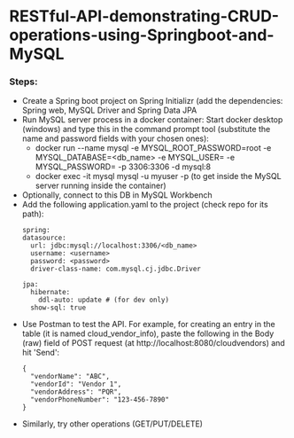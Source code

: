 ﻿# RESTful-API-demonstrating-CRUD-operations-using-Springboot-and-MySQL

### Steps:
- Create a Spring boot project on Spring Initializr (add the dependencies: Spring web, MySQL Driver and Spring Data JPA
- Run MySQL server process in a docker container: Start docker desktop (windows) and type this in the command prompt tool (substitute the name and password fields with your chosen ones):
  * docker run --name mysql -e MYSQL_ROOT_PASSWORD=root -e MYSQL_DATABASE=<db_name> -e MYSQL_USER=<username> -e MYSQL_PASSWORD=<password> -p 3306:3306 -d mysql:8
  * docker exec -it mysql mysql -u myuser -p (to get inside the MySQL server running inside the container)
- Optionally, connect to this DB in MySQL Workbench
- Add the following application.yaml to the project (check repo for its path):
  ```
  spring:
  datasource:
    url: jdbc:mysql://localhost:3306/<db_name>
    username: <username>
    password: <password>
    driver-class-name: com.mysql.cj.jdbc.Driver

  jpa:
    hibernate:
      ddl-auto: update # (for dev only)
    show-sql: true

  ```
- Use Postman to test the API. For example, for creating an entry in the table (it is named cloud_vendor_info), paste the following in the Body (raw) field of POST request (at http://localhost:8080/cloudvendors) and hit 'Send':
  ```
  {
    "vendorName": "ABC",
    "vendorId": "Vendor 1",
    "vendorAddress": "PQR",
    "vendorPhoneNumber": "123-456-7890"
  }
  ```
- Similarly, try other operations (GET/PUT/DELETE)
